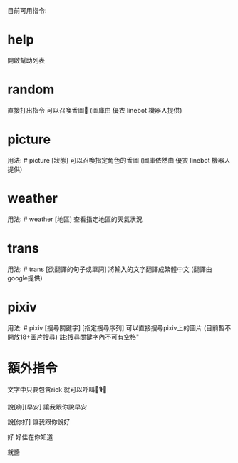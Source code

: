 目前可用指令:
# help
開啟幫助列表

# random
直接打出指令
可以召喚香圖🤩
(圖庫由 優衣 linebot 機器人提供)

# picture
用法: # picture [狀態]
可以召喚指定角色的香圖
(圖庫依然由 優衣 linebot 機器人提供)

# weather
用法: # weather [地區]
查看指定地區的天氣狀況

# trans
用法: # trans [欲翻譯的句子或單詞]
將輸入的文字翻譯成繁體中文
(翻譯由google提供)

# pixiv
用法: # pixiv [搜尋關鍵字] [指定搜尋序列]
可以直接搜尋pixiv上的圖片
(目前暫不開放18+圖片搜尋)
註:搜尋關鍵字內不可有空格"

# 額外指令
文字中只要包含rick
就可以呼叫👞🎙️🎵

說[嗨][早安]
讓我跟你說早安

說[你好]
讓我跟你說好

好
好佳在你知道

就醬